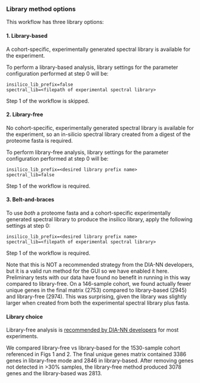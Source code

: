 ### Library method options

This workflow has three library options:

#### 1. Library-based

A cohort-specific, experimentally generated spectral library is available for the experiment. 

To perform a library-based analysis, library settings for the parameter configuration performed at step 0 will be:

``` 
insilico_lib_prefix=false
spectral_lib=<filepath of experimental spectral library>
```

Step 1 of the workflow is skipped. 

#### 2. Library-free

No cohort-specific, experimentally generated spectral library is available for the experiment, so an in-silicio spectral library created from a digest of the proteome fasta is required. 

To perform library-free analysis, library settings for the parameter configuration performed at step 0 will be:

```
insilico_lib_prefix=<desired library prefix name>
spectral_lib=false
```

Step 1 of the workflow is required.

#### 3. Belt-and-braces

To use *both* a proteome fasta and a cohort-specific experimentally generated spectral library to produce the insilico library, apply the following settings at step 0:

```
insilico_lib_prefix=<desired library prefix name>
spectral_lib=<filepath of experimental spectral library>
```

Step 1 of the workflow is required. 

Note that this is NOT a recommended strategy from the DIA-NN developers, but it is a valid run method for the GUI so we have enabled it here. Preliminary tests with our data have found no benefit in running in this way compared to library-free. On a 146-sample cohort, we found actually fewer unique genes in the final matrix (2753) compared to library-based (2945) and library-free (2974). This was surprising, given the library was slightly larger when created from both the experimental spectral library plus fasta.   

#### Library choice

Library-free analysis is [recommended by DIA-NN developers](https://github.com/vdemichev/DiaNN?tab=readme-ov-file#library-free-search) for most experiments.

We compared library-free vs library-based for the 1530-sample cohort referenced in Figs 1 and 2. The final unique genes matrix contained 3386 genes in library-free mode and 2846 in library-based. After removing genes not detected in >30% samples, the library-free method produced 3078 genes and the library-based was 2813.